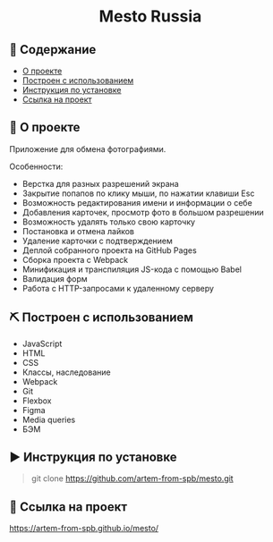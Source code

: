 <h1 align="center">Mesto Russia<p></p></h1></p>






 ## 📝 Содержание

- [О проекте](#about)
- [Построен с использованием](#built_using)
- [Инструкция по установке](#how_to_use)
- [Ссылка на проект](#link)


## 🧐 <a name="about">О проекте</a>

Приложение для обмена фотографиями.

Особенности:
- Верстка для разных разрешений экрана
- Закрытие попапов по клику мыши, по нажатии клавиши Esc
- Возможность редактирования имени и информации о себе
- Добавления карточек, просмотр фото в большом разрешении
- Возможность удалять только свою карточку
- Постановка и отмена лайков
- Удаление карточки с подтверждением
- Деплой собранного проекта на GitHub Pages
- Сборка проекта с Webpack
- Минификация и транспиляция JS-кода с помощью Babel
- Валидация форм
- Работа с HTTP-запросами к удаленному серверу

## ⛏️ Построен с использованием<a name="built_using"></a>

- JavaScript
- HTML
- CSS
- Классы, наследование
- Webpack
- Git
- Flexbox
- Figma
- Media queries
- БЭМ

## ▶️ <a name="how_to_use">Инструкция по установке</a>

>git clone https://github.com/artem-from-spb/mesto.git


## 🚀 <a name="link">Ссылка на проект</a>

https://artem-from-spb.github.io/mesto/